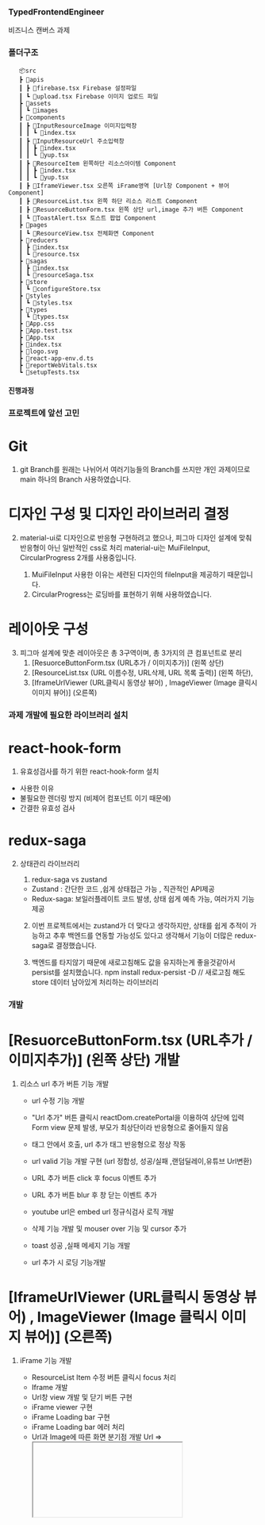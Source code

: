 ### TypedFrontendEngineer

비즈니스 캔버스 과제

### 폴더구조

```폴더 구조
   📦src
   ┣ 📂apis
   ┃ ┣ 📜firebase.tsx Firebase 설정파일
   ┃ ┗ 📜upload.tsx Firebase 이미지 업로드 파일
   ┣ 📂assets
   ┃ ┗ 📂images
   ┣ 📂components
   ┃ ┣ 📂InputResourceImage 이미지입력창
   ┃ ┃ ┗ 📜index.tsx
   ┃ ┣ 📂InputResourceUrl 주소입력창
   ┃ ┃ ┣ 📜index.tsx
   ┃ ┃ ┗ 📜yup.tsx
   ┃ ┣ 📂ResourceItem 왼쪽하단 리소스아이템 Component
   ┃ ┃ ┣ 📜index.tsx
   ┃ ┃ ┗ 📜yup.tsx
   ┃ ┣ 📜IframeViewer.tsx 오른쪽 iFrame영역 [Url창 Component + 뷰어 Component]
   ┃ ┣ 📜ResourceList.tsx 왼쪽 하단 리소스 리스트 Component
   ┃ ┣ 📜ResuorceButtonForm.tsx 왼쪽 상단 url,image 추가 버튼 Component
   ┃ ┗ 📜ToastAlert.tsx 토스트 팝업 Component
   ┣ 📂pages
   ┃ ┗ 📜ResourceView.tsx 전체화면 Component
   ┣ 📂reducers
   ┃ ┣ 📜index.tsx
   ┃ ┗ 📜resource.tsx
   ┣ 📂sagas
   ┃ ┣ 📜index.tsx
   ┃ ┗ 📜resourceSaga.tsx
   ┣ 📂store
   ┃ ┗ 📜configureStore.tsx
   ┣ 📂styles
   ┃ ┗ 📜styles.tsx
   ┣ 📂types
   ┃ ┗ 📜types.tsx
   ┣ 📜App.css
   ┣ 📜App.test.tsx
   ┣ 📜App.tsx
   ┣ 📜index.tsx
   ┣ 📜logo.svg
   ┣ 📜react-app-env.d.ts
   ┣ 📜reportWebVitals.tsx
   ┗ 📜setupTests.tsx
```

#### 진행과정

### 프로젝트에 앞선 고민

# Git

1. git Branch를 원래는 나뉘어서 여러기능들의 Branch를 쓰지만
   개인 과제이므로 main 하나의 Branch 사용하였습니다.

# 디자인 구성 및 디자인 라이브러리 결정

2. material-ui로 디자인으로 반응형 구현하려고 했으나,
   피그마 디자인 설계에 맞춰 반응형이 아닌 일반적인 css로 처리
   material-ui는 MuiFileInput, CircularProgress 2개를 사용중입니다.

   1. MuiFileInput 사용한 이유는 세련된 디자인의 fileInput을 제공하기 때문입니다.
   2. CircularProgress는 로딩바를 표현하기 위해 사용하였습니다.

# 레이아웃 구성

3. 피그마 설계에 맞춘 레이아웃은 총 3구역이며, 총 3가지의 큰 컴포넌트로 분리
   1. [ResuorceButtonForm.tsx (URL추가 / 이미지추가)] (왼쪽 상단)
   2. [ResourceList.tsx (URL 이름수정, URL삭제, URL 목록 출력)] (왼쪽 하단),
   3. [IframeUrlViewer (URL클릭시 동영상 뷰어) , ImageViewer (Image 클릭시 이미지 뷰어)] (오른쪽)

### 과제 개발에 필요한 라이브러리 설치

# react-hook-form

1. 유효성검사를 하기 위한 react-hook-form 설치

- 사용한 이유
- 불필요한 렌더링 방지 (비제어 컴포넌트 이기 때문에)
- 간결한 유효성 검사

# redux-saga

2. 상태관리 라이브러리

   1. redux-saga vs zustand

   - Zustand : 간단한 코드 ,쉽게 상태접근 가능 , 직관적인 API제공
   - Redux-saga: 보일러플레이트 코드 발생, 상태 쉽게 예측 가능, 여러가지 기능 제공

   2. 이번 프로젝트에서는 zustand가 더 맞다고 생각하지만, 상태를 쉽게 추적이 가능하고
      추후 백엔드를 연동할 가능성도 있다고 생각해서 기능이 더많은 redux-saga로 결정했습니다.

   3. 백엔드를 타지않기 때문에 새로고침해도 값을 유지하는게 좋을것같아서 persist를 설치했습니다.
      npm install redux-persist -D // 새로고침 해도 store 데이터 남아있게 처리하는 라이브러리

### 개발

# [ResuorceButtonForm.tsx (URL추가 / 이미지추가)] (왼쪽 상단) 개발

1. 리소스 url 추가 버튼 기능 개발

   - url 수정 기능 개발

   - "Url 추가" 버튼 클릭시 reactDom.createPortal을 이용하여 상단에 입력 Form view
     문제 발생, 부모가 최상단이라 반응형으로 줄어들지 않음
   - <div position="relative"> 태그 안에서 호출,
      url 추가 태그 반응형으로 정상 작동

   - url valid 기능 개발 구현 (url 정합성, 성공/실패 ,랜덤딜레이,유튜브 Url변환)

   - URL 추가 버튼 click 후 focus 이벤트 추가

   - URL 추가 버튼 blur 후 창 닫는 이벤트 추가

   - youtube url은 embed url 정규식검사 로직 개발

   - 삭제 기능 개발 및 mouser over 기능 및 cursor 추가

   - toast 성공 ,실패 메세지 기능 개발

   - url 추가 시 로딩 기능개발

# [IframeUrlViewer (URL클릭시 동영상 뷰어) , ImageViewer (Image 클릭시 이미지 뷰어)] (오른쪽)

1. iFrame 기능 개발

   - ResourceList Item 수정 버튼 클릭시 focus 처리
   - Iframe 개발
   - Url창 view 개발 및 닫기 버튼 구현
   - iFrame viewer 구현
   - iFrame Loading bar 구현
   - iFrame Loading bar 에러 처리
   - Url과 Image에 따른 화면 분기점 개발 Url => <iframe>, Image=><image>
   - url 및 Image 로딩바 개발

# [ResourceList.tsx (URL 이름수정, URL삭제, URL 목록 출력)] (왼쪽 하단)

1. 리소스 Image 추가 기능 개발

   - 이미지 업로드를 위해 Firebase Stroage 설정
   - npm i firebase
   - npm install mui-file-input --save
   - 이미지 파이어베이스 업로드 기능 구현
   - 이미지 업로드 로딩 기능 구현
   - 이미지 valid 기능 개발 구현 (확장자 조건, 업로드 파일 유무 체크, 실패/성공 , 랜덤딜레이)
   - MuiFileInput으로 입력창 구현
   - 다중업로드는 이미지 리스트를 한번에 redux-saga로 전송
     [이미지 업로드 -> 로딩 -> 성공/실패 여부 토스트출력] 루틴으로 마지막에 성공, 처리 건수를 토스트팝업으로 출력

### 트러블 슈팅

```
1.  import { TypedIcon } from "typed-design-system" 사용시 에러 발생
    Module not found: Error: Can't resolve '@emotion/core' in 'E:\react_practice\react_business_canvas\node_modules\typed-design-system\dist'
    에러 발생
    npm i -save @emotion/core 실행
    아이콘 사용시 에러 발생
    The `@emotion/core` package has been renamed to `@emotion/react`. Please import it like this `import { jsx } from '@emotion/react'`.
    npm install @emotion/core@10.1.1로 core 다운 그레이드 후 에러 해결
2.  ResizeObserver loop completed with undelivered notifications.
    ResourceItem 의 Controller에서 에러 발생, defaultValues에 값을 넣고 크기를 조정하면 에러발생
    해결방안
    App.css에 항목 추가
    iframe#webpack-dev-server-client-overlay {
    display: none !important;
    }
3.  Uncaught Error: Minified React error #425; visit https://reactjs.org/docs/error-decoder.html?invariant=425 for the full message or use the non-minified dev environment for full errors and additional helpful warnings.
    https://www.robinwieruch.de/react-libraries/를 iFrame으로 열면 에러가 출력
    위의 주소의 자체 에러 SSR에서 서버와 클라이언트가 서로 다른 것을 렌더링할 때 발생하는 경고다 보통은 클라이언트 시간과 서버 시간이 달라서 생기는 에러
4.  https://blog.typed.biz/content/images/2021/04/pasted-image-0-copy.png net::ERR_NAME_NOT_RESOLVED
    https://typed.do/blog-kr/how-to-make-good-usability-product/ 를 iFrame으로 열었을떄 사이트 내부 에러
```
